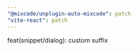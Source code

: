 ```yaml
---
"@mixcode/unplugin-auto-mixcode": patch
"vite-react": patch
---
```


feat(snippet/dialog): custom suffix
